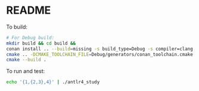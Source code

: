 # README

To build:

```sh
# For Debug build:
mkdir build && cd build &&
conan install .. --build=missing -s build_type=Debug -s compiler=clang -s compiler.version=15 &&
cmake .. -DCMAKE_TOOLCHAIN_FILE=Debug/generators/conan_toolchain.cmake -DCMAKE_BUILD_TYPE=Debug -DCMAKE_EXPORT_COMPILE_COMMANDS=1 &&
cmake --build . 
```

To run and test:

```sh
echo '{1,{2,3},4}' | ./antlr4_study
```
